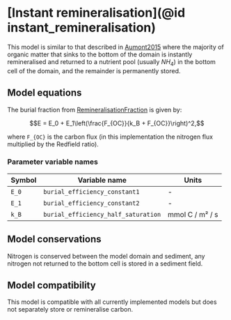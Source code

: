 # [Instant remineralisation](@id instant_remineralisation)

This model is similar to that described in [Aumont2015](@citet) where the majority of organic matter that sinks to the bottom of the domain is instantly remineralised and returned to a nutrient pool (usually $NH_4$) in the bottom cell of the domain, and the remainder is permanently stored. 

## Model equations

The burial fraction from [RemineralisationFraction](@citet) is given by:

```math
E = E_0 + E_1\left(\frac{F_{OC}}{k_B + F_{OC}}\right)^2,
```

where ``F_{OC}`` is the carbon flux (in this implementation the nitrogen flux multiplied by the Redfield ratio).

### Parameter variable names

| Symbol  | Variable name                       | Units           |
|---------|-------------------------------------|-----------------|
| ``E_0`` | `burial_efficiency_constant1`       | -               |        
| ``E_1`` | `burial_efficiency_constant2`       | -               |
| ``k_B`` | `burial_efficiency_half_saturation` | mmol C / m² / s |

## Model conservations

Nitrogen is conserved between the model domain and sediment, any nitrogen not returned to the bottom cell is stored in a sediment field.

## Model compatibility

This model is compatible with all currently implemented models but does not separately store or remineralise carbon.
